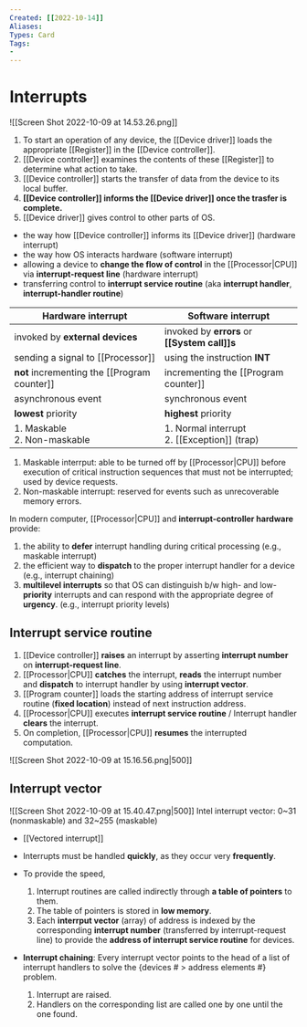 ```yaml
---
Created: [[2022-10-14]]
Aliases: 
Types: Card
Tags: 
- 
---
```

# Interrupts
![[Screen Shot 2022-10-09 at 14.53.26.png]]
1. To start an operation of any device, the [[Device driver]] loads the appropriate [[Register]] in the [[Device controller]]. 
2. [[Device controller]] examines the contents of these [[Register]] to determine what action to take. 
3. [[Device controller]] starts the transfer of data from the device to its local buffer. 
4. **[[Device controller]] informs the [[Device driver]] once the trasfer is complete.** 
5. [[Device driver]] gives control to other parts of OS. 

- the way how [[Device controller]] informs its [[Device driver]] (hardware interrupt)
- the way how OS interacts hardware (software interrupt)
- allowing a device to **change the flow of control** in the [[Processor|CPU]] via **interrupt-request line** (hardware interrupt)
- transferring control to **interrupt service routine** (aka **interrupt handler**, **interrupt-handler routine**)

| Hardware interrupt                           | Software interrupt                             |
| -------------------------------------------- | ---------------------------------------------- |
| invoked by **external devices**              | invoked by **errors** or **[[System call]]s**  |
| sending a signal to [[Processor]]            | using the instruction **INT**                  |
| **not** incrementing the [[Program counter]] | incrementing the [[Program counter]]           |
| asynchronous event                           | synchronous event                              |
| **lowest** priority                          | **highest** priority                           |
| 1. Maskable<br>2. Non-maskable               | 1. Normal interrupt<br>2. [[Exception]] (trap) |

1. Maskable interrput: able to be turned off by [[Processor|CPU]] before execution of critical instruction sequences that must not be interrupted; used by device requests. 
2. Non-maskable interrupt: reserved for events such as unrecoverable memory errors. 

In modern computer, [[Processor|CPU]] and **interrupt-controller hardware** provide: 
1. the ability to **defer** interrupt handling during critical processing
   (e.g., maskable interrupt)
2. the efficient way to **dispatch** to the proper interrupt handler for a device 
   (e.g., interrupt chaining)
3. **multilevel interrupts** so that OS can distinguish b/w high- and low-**priority** interrupts and can respond with the appropriate degree of **urgency**. 
   (e.g., interrupt priority levels)

## Interrupt service routine
1. [[Device controller]] **raises** an interrupt by asserting **interrupt number** on **interrupt-request line**. 
2. [[Processor|CPU]] **catches** the interrupt, **reads** the interrupt number and **dispatch** to interrupt handler by using **interrupt vector**. 
5. [[Program counter]] loads the starting address of interrupt service routine (**fixed location**) instead of next instruction address. 
6.  [[Processor|CPU]] executes **interrupt service routine** / Interrupt handler **clears** the interrupt.  
7. On completion, [[Processor|CPU]] **resumes** the interrupted computation. 

![[Screen Shot 2022-10-09 at 15.16.56.png|500]]

## Interrupt vector
![[Screen Shot 2022-10-09 at 15.40.47.png|500]]
Intel interrupt vector: 0~31 (nonmaskable) and 32~255 (maskable)

- [[Vectored interrupt]]
- Interrupts must be handled **quickly**, as they occur very **frequently**. 
- To provide the speed, 
	1. Interrupt routines are called indirectly through **a table of pointers** to them. 
	2. The table of pointers is stored in **low memory**. 
	3. Each **interrput vector** (array) of address is indexed by the corresponding **interrupt number** (transferred by interrupt-request line) to provide the **address of interrupt service routine** for devices. 

- **Interrupt chaining**: 
  Every interrupt vector points to the head of a list of interrupt handlers to solve the {devices # > address elements #} problem. 
	1. Interrupt are raised. 
	2. Handlers on the corresponding list are called one by one until the one found.